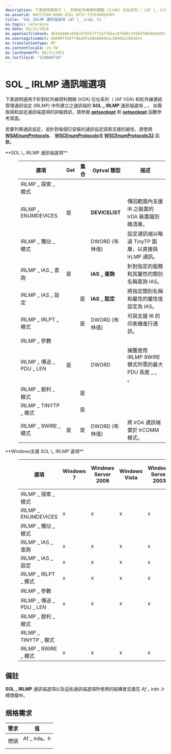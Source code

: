 ```yaml
---
description: 下表說明適用于 \_ 針對紅外線資料關聯 (IrDA) 位址系列（ (AF \_ IrDA) 和紅外線連結管理通訊協定 (IRLMP) 中所建立之通訊端的 SOL IRLMP 通訊端選項。
ms.assetid: 0457159d-8509-435c-8f57-752530d5df65
title: 'SOL_IRLMP 通訊端選項 (Af \_ irda. h) '
ms.topic: reference
ms.date: 05/31/2018
ms.openlocfilehash: 4b2be68bc658cd7d55ff72a77b6ec87568c37d6d786d0a5e654e9276378b837c
ms.sourcegitcommit: e6600f550f79bddfe58bd4696ac50dd52cb03d7e
ms.translationtype: MT
ms.contentlocale: zh-TW
ms.lasthandoff: 08/11/2021
ms.locfileid: "119860728"
---
```

# <a name="sol_irlmp-socket-options"></a>SOL \_ IRLMP 通訊端選項

下表說明適用于針對紅外線資料關聯 (IrDA) 位址系列（ (AF IrDA) 和紅外線連結管理通訊協定 (IRLMP) 中所建立之通訊端的 **SOL \_ IRLMP** 通訊端選項 \_ 。 如需取得和設定通訊端選項的詳細資訊，請參閱 [**getsockopt**](/windows/desktop/api/winsock/nf-winsock-getsockopt) 和 [**setsockopt**](/windows/desktop/api/winsock/nf-winsock-setsockopt) 函數參考頁面。

若要列舉通訊協定，並針對每個已安裝的通訊協定探索支援的屬性，請使用 [**WSAEnumProtocols**](/windows/desktop/api/Winsock2/nf-winsock2-wsaenumprotocolsa)、 [**WSCEnumProtocols**](/windows/desktop/api/Ws2spi/nf-ws2spi-wscenumprotocols)或 [**WSCEnumProtocols32**](/windows/desktop/api/Ws2spi/nf-ws2spi-wscenumprotocols32) 函數。

<dl> <dt><span id="SOL_IRLMP_Socket_Options"></span><span id="sol_irlmp_socket_options"></span><span id="SOL_IRLMP_SOCKET_OPTIONS"></span>**SOL \_ IRLMP 通訊端選項**</dt> <dd> <dl> <dt> 

| 選項                 | Get | 集合 | Optval 類型     | 描述                                                            |
|------------------------|-----|-----|-----------------|------------------------------------------------------------------------|
| IRLMP \_ 探索 \_ 模式 |     |     |                 |                                                                        |
| IRLMP \_ ENUMDEVICES     | 是 |     | **DEVICELIST**  | 傳回範圍內支援 IR 之裝置的 IrDA 裝置識別碼清單。 |
| IRLMP \_ 獨佔 \_ 模式 |     |     | DWORD (布林值)  | 設定通訊端以略過 TinyTP 圖層，以直接與 IrLMP 通訊。 |
| IRLMP \_ IAS \_ 查詢      | 是 |     | **IAS \_ 查詢**  | 針對指定的服務和其屬性的類別名稱查詢 IAS。      |
| IRLMP \_ IAS \_ 設定        |     | 是 | **IAS \_ 設定**    | 將指定類別名稱和屬性的屬性值設定為 IAS。 |
| IRLMP \_ IRLPT \_ 模式     |     | 是 | DWORD (布林值)  | 可與支援 IR 的印表機進行通訊。                        |
| IRLMP \_ 參數      |     |     |                 |                                                                        |
| IRLMP \_ 傳送 \_ PDU \_ LEN  | 是 |     | DWORD           | 捕獲使用 IRLMP 9WIRE 模式所需的最大 PDU 長度 \_ \_ 。   |
| IRLMP \_ 銳利 \_ 模式     |     | 是 |                 |                                                                        |
| IRLMP \_ TINYTP \_ 模式    |     | 是 |                 |                                                                        |
| IRLMP \_ 9WIRE \_ 模式     | 是 | 是 | DWORD (布林值)  | 將 IrDA 通訊端置於 IrCOMM 模式。                                 |



 

</dt> </dl> </dd> <dt><span id="Windows_Support_for_SOL_IRLMP_options"></span><span id="windows_support_for_sol_irlmp_options"></span><span id="WINDOWS_SUPPORT_FOR_SOL_IRLMP_OPTIONS"></span>**Windows支援 SOL \_ IRLMP 選項**</dt> <dd> <dl> <dt> 

| 選項                            | Windows 7 | Windows Server 2008 | Windows Vista | Windows Server 2003 | Windows XP | Windows 2000 | Windows我，Windows 98 | Windows NT 4.0 |
|-----------------------------------|-----------|---------------------|---------------|---------------------|------------|--------------|------------------------|----------------|
| IRLMP \_ 探索 \_ 模式<br/> |           |                     |               |                     |            |              | x                      |                |
| IRLMP \_ ENUMDEVICES<br/>     | x         | x                   | x             | x                   | x          | x            | x                      |                |
| IRLMP \_ 獨佔 \_ 模式<br/> |           |                     |               |                     |            |              |                        |                |
| IRLMP \_ IAS \_ 查詢<br/>      | x         | x                   | x             | x                   | x          | x            | x                      |                |
| IRLMP \_ IAS \_ 設定<br/>        | x         | x                   | x             | x                   | x          | x            | x                      |                |
| IRLMP \_ IRLPT \_ 模式<br/>     | x         | x                   | x             | x                   | x          | x            |                        |                |
| IRLMP \_ 參數<br/>      |           |                     |               |                     |            |              | x                      |                |
| IRLMP \_ 傳送 \_ PDU \_ LEN<br/>  | x         | x                   | x             | x                   | x          | x            |                        |                |
| IRLMP \_ 銳利 \_ 模式<br/>     |           |                     |               |                     |            |              |                        |                |
| IRLMP \_ TINYTP \_ 模式<br/>    |           |                     |               |                     |            |              | x                      |                |
| IRLMP \_ 9WIRE \_ 模式<br/>     | x         | x                   | x             | x                   | x          | x            |                        |                |



 


</dt> </dl> </dd> </dl>

## <a name="remarks"></a>備註

**SOL \_ IRLMP** 通訊端選項以及這些通訊端選項所使用的結構會定義在 *Af \_ irda .h* 標頭檔中。

## <a name="requirements"></a>規格需求



| 需求 | 值 |
|-------------------|---------------------------------------------------------------------------------------|
| 標頭<br/> | <dl> <dt>Af \_ irda。h</dt> </dl> |



 

 




